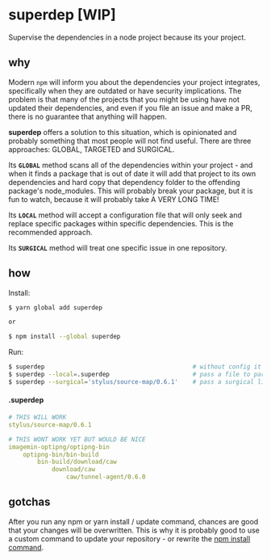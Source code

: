# superdep [WIP]
Supervise the dependencies in a node project because its your project.

## why
Modern `npm` will inform you about the dependencies your project integrates, specifically when they are outdated or have security implications. The problem is that many of the projects that you might be using have not updated their dependencies, and even if you file an issue and make a PR, there is no guarantee that anything will happen. 

**superdep** offers a solution to this situation, which is opinionated and probably something that most people will not find useful. There are three approaches: GLOBAL, TARGETED and SURGICAL.

Its **`GLOBAL`** method scans all of the dependencies within your project - and when it finds a package that is out of date it will add that project to its own dependencies and hard copy that dependency folder to the offending package's node_modules. This will probably break your package, but it is fun to watch, because it will probably take A VERY LONG TIME! 

Its **`LOCAL`** method will accept a configuration file that will only seek and replace specific packages within specific dependencies. This is the recommended approach.

Its **`SURGICAL`** method will treat one specific issue in one repository.

## how

Install:
```bash
$ yarn global add superdep

or

$ npm install --global superdep
```

Run:
```bash
$ superdep                                         # without config it is GLOBAL
$ superdep --local=.superdep                       # pass a file to parse for surgical lines
$ superdep --surgical='stylus/source-map/0.6.1'    # pass a surgical line
```

#### .superdep
```yml
# THIS WILL WORK
stylus/source-map/0.6.1

# THIS WONT WORK YET BUT WOULD BE NICE
imagemin-optipng/optipng-bin
    optipng-bin/bin-build
        bin-build/download/caw
            download/caw
                caw/tunnel-agent/0.6.0
```

## gotchas
After you run any npm or yarn install / update command, chances are good that your changes will be overwritten. This is why it is probably good to use a custom command to update your repository - or rewrite the [npm install command](https://stackoverflow.com/questions/48983841/run-postinstall-hook-for-any-local-dependency/48987576#48987576).
